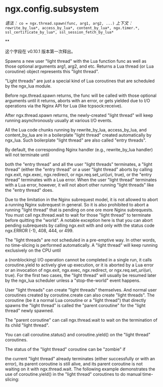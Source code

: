 # ngx.config.subsystem

*语法：* `co = ngx.thread.spawn(func, arg1, arg2, ...)`
*上下文：* `rewrite_by_lua*, access_by_lua*, content_by_lua*, ngx.timer.*, ssl_certificate_by_lua*, ssl_session_fetch_by_lua*`

**

这个字段在 v0.10.1 版本第一次释出。


Spawns a new user "light thread" with the Lua function func as well as those optional arguments arg1, arg2, and etc. Returns a Lua thread (or Lua coroutine) object represents this "light thread".

"Light threads" are just a special kind of Lua coroutines that are scheduled by the ngx_lua module.

Before ngx.thread.spawn returns, the func will be called with those optional arguments until it returns, aborts with an error, or gets yielded due to I/O operations via the Nginx API for Lua (like tcpsock:receive).

After ngx.thread.spawn returns, the newly-created "light thread" will keep running asynchronously usually at various I/O events.

All the Lua code chunks running by rewrite_by_lua, access_by_lua, and content_by_lua are in a boilerplate "light thread" created automatically by ngx_lua. Such boilerplate "light thread" are also called "entry threads".

By default, the corresponding Nginx handler (e.g., rewrite_by_lua handler) will not terminate until

both the "entry thread" and all the user "light threads" terminates,
a "light thread" (either the "entry thread" or a user "light thread" aborts by calling ngx.exit, ngx.exec, ngx.redirect, or ngx.req.set_uri(uri, true), or
the "entry thread" terminates with a Lua error.
When the user "light thread" terminates with a Lua error, however, it will not abort other running "light threads" like the "entry thread" does.

Due to the limitation in the Nginx subrequest model, it is not allowed to abort a running Nginx subrequest in general. So it is also prohibited to abort a running "light thread" that is pending on one ore more Nginx subrequests. You must call ngx.thread.wait to wait for those "light thread" to terminate before quitting the "world". A notable exception here is that you can abort pending subrequests by calling ngx.exit with and only with the status code ngx.ERROR (-1), 408, 444, or 499.

The "light threads" are not scheduled in a pre-emptive way. In other words, no time-slicing is performed automatically. A "light thread" will keep running exclusively on the CPU until

a (nonblocking) I/O operation cannot be completed in a single run,
it calls coroutine.yield to actively give up execution, or
it is aborted by a Lua error or an invocation of ngx.exit, ngx.exec, ngx.redirect, or ngx.req.set_uri(uri, true).
For the first two cases, the "light thread" will usually be resumed later by the ngx_lua scheduler unless a "stop-the-world" event happens.

User "light threads" can create "light threads" themselves. And normal user coroutines created by coroutine.create can also create "light threads". The coroutine (be it a normal Lua coroutine or a "light thread") that directly spawns the "light thread" is called the "parent coroutine" for the "light thread" newly spawned.

The "parent coroutine" can call ngx.thread.wait to wait on the termination of its child "light thread".

You can call coroutine.status() and coroutine.yield() on the "light thread" coroutines.

The status of the "light thread" coroutine can be "zombie" if

the current "light thread" already terminates (either successfully or with an error),
its parent coroutine is still alive, and
its parent coroutine is not waiting on it with ngx.thread.wait.
The following example demonstrates the use of coroutine.yield() in the "light thread" coroutines to do manual time-slicing: